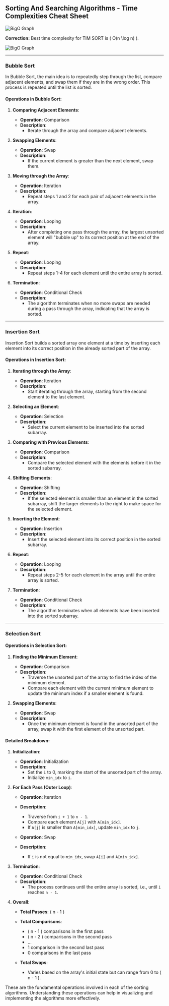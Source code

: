 ## Sorting And Searching Algorithms - Time Complexities Cheat Sheet

![BigO Graph](https://github.com/GangadharYande/DSA-ProblemSolving-JAVA/assets/36783781/28030e48-a86c-4471-af3e-65bf0f786ffe)

**Correction:** Best time complexity for TIM SORT is \( O(n \log n) \).

![BigO Graph](https://github.com/GangadharYande/DSA-ProblemSolving-JAVA/assets/36783781/5d92e111-fee5-4c11-be96-65aa6cdbd60c)

---

### Bubble Sort

In Bubble Sort, the main idea is to repeatedly step through the list, compare adjacent elements, and swap them if they are in the wrong order. This process is repeated until the list is sorted.

#### Operations in Bubble Sort:

1. **Comparing Adjacent Elements**: 
    - **Operation**: Comparison
    - **Description**: 
      - Iterate through the array and compare adjacent elements.
      
2. **Swapping Elements**: 
    - **Operation**: Swap
    - **Description**: 
      - If the current element is greater than the next element, swap them.
      
3. **Moving through the Array**: 
    - **Operation**: Iteration
    - **Description**: 
      - Repeat steps 1 and 2 for each pair of adjacent elements in the array.
      
4. **Iteration**: 
    - **Operation**: Looping
    - **Description**: 
      - After completing one pass through the array, the largest unsorted element will "bubble up" to its correct position at the end of the array.
      
5. **Repeat**: 
    - **Operation**: Looping
    - **Description**: 
      - Repeat steps 1-4 for each element until the entire array is sorted.
      
6. **Termination**: 
    - **Operation**: Conditional Check
    - **Description**: 
      - The algorithm terminates when no more swaps are needed during a pass through the array, indicating that the array is sorted.

---

### Insertion Sort

Insertion Sort builds a sorted array one element at a time by inserting each element into its correct position in the already sorted part of the array.

#### Operations in Insertion Sort:

1. **Iterating through the Array**: 
    - **Operation**: Iteration
    - **Description**: 
      - Start iterating through the array, starting from the second element to the last element.
      
2. **Selecting an Element**: 
    - **Operation**: Selection
    - **Description**: 
      - Select the current element to be inserted into the sorted subarray.
      
3. **Comparing with Previous Elements**: 
    - **Operation**: Comparison
    - **Description**: 
      - Compare the selected element with the elements before it in the sorted subarray.
      
4. **Shifting Elements**: 
    - **Operation**: Shifting
    - **Description**: 
      - If the selected element is smaller than an element in the sorted subarray, shift the larger elements to the right to make space for the selected element.
      
5. **Inserting the Element**: 
    - **Operation**: Insertion
    - **Description**: 
      - Insert the selected element into its correct position in the sorted subarray.
      
6. **Repeat**: 
    - **Operation**: Looping
    - **Description**: 
      - Repeat steps 2-5 for each element in the array until the entire array is sorted.
      
7. **Termination**: 
    - **Operation**: Conditional Check
    - **Description**: 
      - The algorithm terminates when all elements have been inserted into the sorted subarray.

---

### Selection Sort

#### Operations in Selection Sort:

1. **Finding the Minimum Element**:
    - **Operation**: Comparison
    - **Description**:
      - Traverse the unsorted part of the array to find the index of the minimum element.
      - Compare each element with the current minimum element to update the minimum index if a smaller element is found.
  
2. **Swapping Elements**:
    - **Operation**: Swap
    - **Description**:
      - Once the minimum element is found in the unsorted part of the array, swap it with the first element of the unsorted part.

#### Detailed Breakdown:

1. **Initialization**:
    - **Operation**: Initialization
    - **Description**:
      - Set the `i` to 0, marking the start of the unsorted part of the array.
      - Initialize `min_idx` to `i`.

2. **For Each Pass (Outer Loop)**:

    - **Operation**: Iteration
    - **Description**: 
      - Traverse from `i + 1` to `n - 1`.
      - Compare each element `A[j]` with `A[min_idx]`.
      - If `A[j]` is smaller than `A[min_idx]`, update `min_idx` to `j`.
  
    - **Operation**: Swap
    - **Description**: 
      - If `i` is not equal to `min_idx`, swap `A[i]` and `A[min_idx]`.

3. **Termination**:

    - **Operation**: Conditional Check
    - **Description**: 
      - The process continues until the entire array is sorted, i.e., until `i` reaches `n - 1`.

4. **Overall**:
    - **Total Passes**: \( n - 1 \)
    - **Total Comparisons**:
      - \( n - 1 \) comparisons in the first pass
      - \( n - 2 \) comparisons in the second pass
      - ...
      - 1 comparison in the second last pass
      - 0 comparisons in the last pass

    - **Total Swaps**:
      - Varies based on the array's initial state but can range from 0 to \( n - 1 \).

These are the fundamental operations involved in each of the sorting algorithms. Understanding these operations can help in visualizing and implementing the algorithms more effectively.

